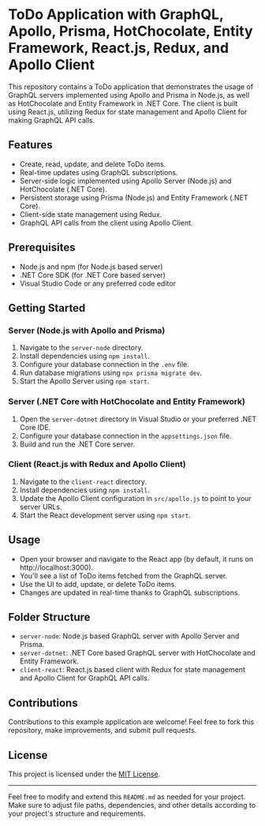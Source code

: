 # ToDo Application with GraphQL, Apollo, Prisma, HotChocolate, Entity Framework, React.js, Redux, and Apollo Client

This repository contains a ToDo application that demonstrates the usage of GraphQL servers implemented using Apollo and Prisma in Node.js, as well as HotChocolate and Entity Framework in .NET Core. The client is built using React.js, utilizing Redux for state management and Apollo Client for making GraphQL API calls.

## Features

- Create, read, update, and delete ToDo items.
- Real-time updates using GraphQL subscriptions.
- Server-side logic implemented using Apollo Server (Node.js) and HotChocolate (.NET Core).
- Persistent storage using Prisma (Node.js) and Entity Framework (.NET Core).
- Client-side state management using Redux.
- GraphQL API calls from the client using Apollo Client.

## Prerequisites

- Node.js and npm (for Node.js based server)
- .NET Core SDK (for .NET Core based server)
- Visual Studio Code or any preferred code editor

## Getting Started

### Server (Node.js with Apollo and Prisma)

1. Navigate to the `server-node` directory.
2. Install dependencies using `npm install`.
3. Configure your database connection in the `.env` file.
4. Run database migrations using `npx prisma migrate dev`.
5. Start the Apollo Server using `npm start`.

### Server (.NET Core with HotChocolate and Entity Framework)

1. Open the `server-dotnet` directory in Visual Studio or your preferred .NET Core IDE.
2. Configure your database connection in the `appsettings.json` file.
3. Build and run the .NET Core server.

### Client (React.js with Redux and Apollo Client)

1. Navigate to the `client-react` directory.
2. Install dependencies using `npm install`.
3. Update the Apollo Client configuration in `src/apollo.js` to point to your server URLs.
4. Start the React development server using `npm start`.

## Usage

- Open your browser and navigate to the React app (by default, it runs on http://localhost:3000).
- You'll see a list of ToDo items fetched from the GraphQL server.
- Use the UI to add, update, or delete ToDo items.
- Changes are updated in real-time thanks to GraphQL subscriptions.

## Folder Structure

- `server-node`: Node.js based GraphQL server with Apollo Server and Prisma.
- `server-dotnet`: .NET Core based GraphQL server with HotChocolate and Entity Framework.
- `client-react`: React.js based client with Redux for state management and Apollo Client for GraphQL API calls.

## Contributions

Contributions to this example application are welcome! Feel free to fork this repository, make improvements, and submit pull requests.

## License

This project is licensed under the [MIT License](LICENSE).

---

Feel free to modify and extend this `README.md` as needed for your project. Make sure to adjust file paths, dependencies, and other details according to your project's structure and requirements.